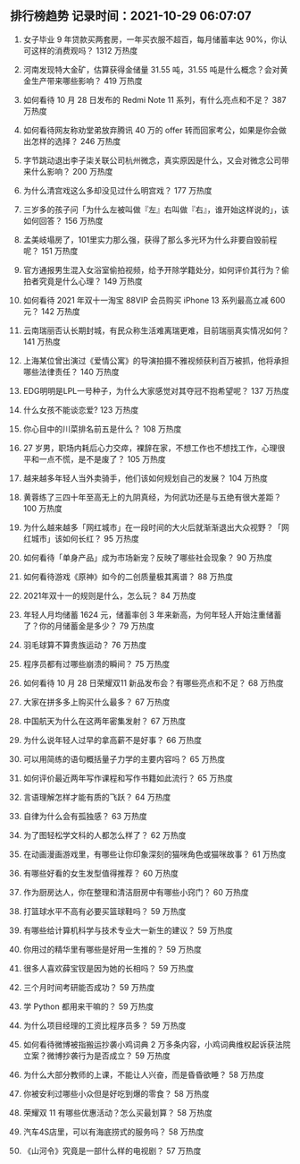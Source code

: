 
## 排行榜趋势 记录时间：2021-10-29 06:07:07
  
  1. 女子毕业 9 年贷款买两套房，一年买衣服不超百，每月储蓄率达 90%，你认可这样的消费观吗？ 1312 万热度
    
  2. 河南发现特大金矿，估算获得金储量 31.55 吨，31.55 吨是什么概念？会对黄金生产带来哪些影响？ 419 万热度
    
  3. 如何看待 10 月 28 日发布的 Redmi Note 11 系列，有什么亮点和不足？ 387 万热度
    
  4. 如何看待网友称劝堂弟放弃腾讯 40 万的 offer 转而回家考公，如果是你会做出怎样的选择？ 246 万热度
    
  5. 字节跳动退出李子柒关联公司杭州微念，真实原因是什么，又会对微念公司带来什么影响？ 200 万热度
    
  6. 为什么清宫戏这么多却没见过什么明宫戏？ 177 万热度
    
  7. 三岁多的孩子问「为什么左被叫做『左』右叫做『右』，谁开始这样说的」，该如何回答？ 156 万热度
    
  8. 孟美岐塌房了，101里实力那么强，获得了那么多光环为什么非要自毁前程呢？ 151 万热度
    
  9. 官方通报男生混入女浴室偷拍视频，给予开除学籍处分，如何评价其行为？偷拍者究竟是什么心理？ 149 万热度
    
  10. 如何看待 2021 年双十一淘宝 88VIP 会员购买 iPhone 13 系列最高立减 600 元？ 142 万热度
    
  11. 云南瑞丽否认长期封城，有民众称生活难离瑞更难，目前瑞丽真实情况如何？ 141 万热度
    
  12. 上海某位曾出演过《爱情公寓》的导演拍摄不雅视频获利百万被抓，他将承担哪些法律责任？ 140 万热度
    
  13. EDG明明是LPL一号种子，为什么大家感觉对其夺冠不抱希望呢？ 137 万热度
    
  14. 什么女孩不能谈恋爱? 123 万热度
    
  15. 你心目中的川菜排名前五是什么？ 108 万热度
    
  16. 27 岁男，职场内耗后心力交瘁，裸辞在家，不想工作也不想找工作，心理很平和一点不慌，是不是废了？ 105 万热度
    
  17. 越来越多年轻人当外卖骑手，他们该如何规划自己的发展？ 104 万热度
    
  18. 黄蓉练了三四十年至高无上的九阴真经，为何武功还是与五绝有很大差距？ 100 万热度
    
  19. 为什么越来越多「网红城市」在一段时间的大火后就渐渐退出大众视野？「网红城市」该如何长红？ 95 万热度
    
  20. 如何看待「单身产品」成为市场新宠？反映了哪些社会现象？ 90 万热度
    
  21. 如何看待游戏《原神》如今的二创质量极其离谱？ 88 万热度
    
  22. 2021年双十一的规则是什么，怎么玩？ 84 万热度
    
  23. 年轻人月均储蓄 1624 元，储蓄率创 3 年来新高，为何年轻人开始注重储蓄了？你的月储蓄金是多少？ 79 万热度
    
  24. 羽毛球算不算贵族运动？ 76 万热度
    
  25. 程序员都有过哪些崩溃的瞬间？ 75 万热度
    
  26. 如何看待 10 月 28 日荣耀双11 新品发布会？有哪些亮点和不足？ 68 万热度
    
  27. 大家在拼多多上购买什么最多？ 67 万热度
    
  28. 中国航天为什么在这两年密集发射？ 67 万热度
    
  29. 为什么说年轻人过早的拿高薪不是好事？ 66 万热度
    
  30. 可以用简练的语句概括量子力学的主要内容吗？ 65 万热度
    
  31. 如何评价最近两年写作课程和写作书籍如此流行？ 65 万热度
    
  32. 言语理解怎样才能有质的飞跃？ 64 万热度
    
  33. 自律为什么会有孤独感？ 63 万热度
    
  34. 为了图轻松学文科的人都怎么样了？ 62 万热度
    
  35. 在动画漫画游戏里，有哪些让你印象深刻的猫咪角色或猫咪故事？ 61 万热度
    
  36. 有哪些好看的女生发型值得推荐？ 60 万热度
    
  37. 作为厨房达人，你在整理和清洁厨房中有哪些小窍门？ 60 万热度
    
  38. 打篮球水平不高有必要买篮球鞋吗？ 59 万热度
    
  39. 有哪些给计算机科学与技术专业大一新生的建议？ 59 万热度
    
  40. 你用过的精华里有哪些是好用一生推的？ 59 万热度
    
  41. 很多人喜欢薛宝钗是因为她的长相吗？ 59 万热度
    
  42. 三个月时间考研能否成功？ 59 万热度
    
  43. 学 Python 都用来干嘛的？ 59 万热度
    
  44. 为什么项目经理的工资比程序员多？ 59 万热度
    
  45. 如何看待微博被指搬运抄袭小鸡词典 2 万多条内容，小鸡词典维权起诉获法院立案？微博抄袭行为是否成立？ 59 万热度
    
  46. 为什么大部分教师的上课，不能让人兴奋，而是昏昏欲睡？ 58 万热度
    
  47. 你被安利过哪些小众但是好吃到爆的零食？ 58 万热度
    
  48. 荣耀双 11 有哪些优惠活动？怎么买最划算？ 58 万热度
    
  49. 汽车4S店里，可以有海底捞式的服务吗？ 58 万热度
    
  50. 《山河令》究竟是一部什么样的电视剧？ 57 万热度
    